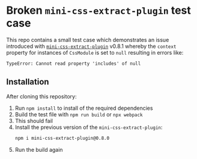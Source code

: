 # Broken `mini-css-extract-plugin` test case

This repo contains a small test case which demonstrates an issue introduced with [`mini-css-extract-plugin`](https://github.com/webpack-contrib/mini-css-extract-plugin) v0.8.1 whereby the `context` property for instances of `CssModule` is set to `null` resulting in errors like:

```
TypeError: Cannot read property 'includes' of null
```


## Installation

After cloning this repository:

1. Run `npm install` to install of the required dependencies
2. Build the test file with `npm run build` or `npx webpack`
3. This should fail
4. Install the previous version of the `mini-css-extract-plugin`:
    ```sh
    npm i mini-css-extract-plugin@0.8.0
    ```
5. Run the build again
